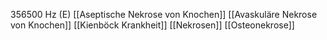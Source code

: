 356500 Hz (E)
[[Aseptische Nekrose von Knochen]]
[[Avaskuläre Nekrose von Knochen]]
[[Kienböck Krankheit]]
[[Nekrosen]]
[[Osteonekrose]]